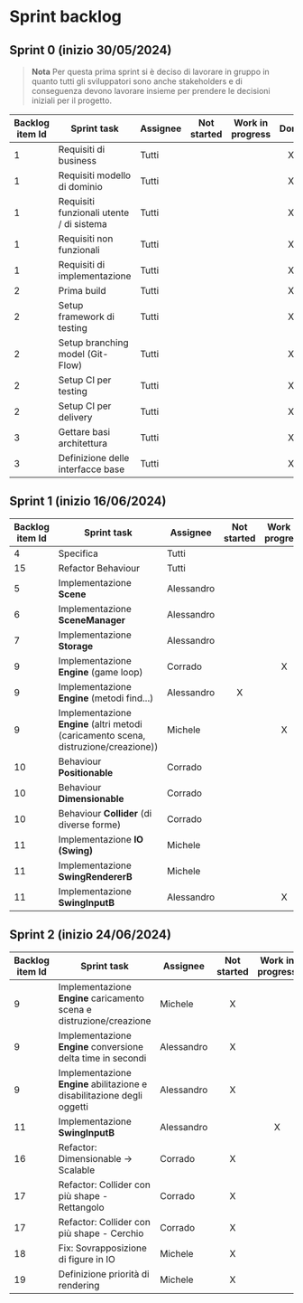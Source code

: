 # Sprint backlog

## Sprint 0 (inizio 30/05/2024)
> **Nota**
> Per questa prima sprint si è deciso di lavorare in gruppo in quanto tutti gli sviluppatori sono anche stakeholders e di conseguenza devono lavorare insieme per prendere le decisioni iniziali per il progetto.

|Backlog item Id|Sprint task|Assignee|Not started|Work in progress|Done|
|------------|-----------|------------|:-:|:-:|:-:|
|1|Requisiti di business|Tutti|||X|
|1|Requisiti modello di dominio|Tutti|||X|
|1|Requisiti funzionali utente / di sistema|Tutti|||X|
|1|Requisiti non funzionali|Tutti|||X|
|1|Requisiti di implementazione|Tutti|||X|
|2|Prima build|Tutti|||X|
|2|Setup framework di testing|Tutti|||X|
|2|Setup branching model (Git-Flow)|Tutti|||X|
|2|Setup CI per testing|Tutti|||X|
|2|Setup CI per delivery|Tutti|||X|
|3|Gettare basi architettura|Tutti|||X|
|3|Definizione delle interfacce base|Tutti|||X|

## Sprint 1 (inizio 16/06/2024)
|Backlog item Id|Sprint task|Assignee|Not started|Work in progress|Done|
|------------|-----------|------------|:-:|:-:|:-:|
|4|Specifica|Tutti|||X|
|15|Refactor Behaviour|Tutti|||X|
|5|Implementazione **Scene**|Alessandro|||X|
|6|Implementazione **SceneManager**|Alessandro|||X|
|7|Implementazione **Storage**|Alessandro|||X|
|9|Implementazione **Engine** (game loop)|Corrado||X||
|9|Implementazione **Engine** (metodi find...)|Alessandro|X|||
|9|Implementazione **Engine** (altri metodi (caricamento scena, distruzione/creazione))|Michele||X||
|10|Behaviour **Positionable**|Corrado|||X|
|10|Behaviour **Dimensionable**|Corrado|||X|
|10|Behaviour **Collider** (di diverse forme)|Corrado|||X|
|11|Implementazione **IO (Swing)**|Michele|||X|
|11|Implementazione **SwingRendererB**|Michele|||X|
|11|Implementazione **SwingInputB**|Alessandro||X||

## Sprint 2 (inizio 24/06/2024)
|Backlog item Id|Sprint task|Assignee|Not started|Work in progress|Done|
|------------|-----------|------------|:-:|:-:|:-:|
|9|Implementazione **Engine** caricamento scena e distruzione/creazione|Michele|X|||
|9|Implementazione **Engine** conversione delta time in secondi|Alessandro|X|||
|9|Implementazione **Engine** abilitazione e disabilitazione degli oggetti|Alessandro|X|||
|11|Implementazione **SwingInputB**|Alessandro||X||
|16|Refactor: Dimensionable -> Scalable|Corrado|X|||
|17|Refactor: Collider con più shape - Rettangolo|Corrado|X|||
|17|Refactor: Collider con più shape - Cerchio|Corrado|X|||
|18|Fix: Sovrapposizione di figure in IO|Michele|X|||
|19|Definizione priorità di rendering|Michele|X|||
